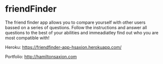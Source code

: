 # friendFinder

The friend finder app allows you to compare yourself with other users bassed on a series of questions.
Follow the instructions and answer all questions to the best of your abilities and immeadiatley find out who you are most compatible with!

Heroku:
https://friendfinder-app-hsaxion.herokuapp.com/

Portfolio:
http://hamiltonsaxion.com
